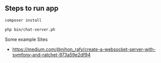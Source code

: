 ## Steps to run app

```sh
composer install

php bin/chat-server.ph
```

Some example Sites
- https://medium.com/@nihon_rafy/create-a-websocket-server-with-symfony-and-ratchet-973a59e2df94
